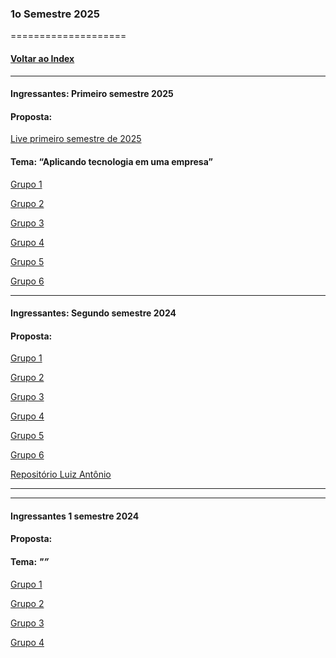 
### 1o Semestre 2025
====================
#### [Voltar ao Index](README.md)

* * *
#### Ingressantes: Primeiro semestre 2025
#### Proposta:  

[Live primeiro semestre de 2025]()

#### Tema: “Aplicando tecnologia em uma empresa”


[Grupo 1](https://github.com/mateus-cc/dsm-fatec-pi-grupo01)

[Grupo 2](https://github.com/tchongo-AFK/PI-Grupo2)

[Grupo 3](https://github.com/beamrt/pi-primeiro-semestre)

[Grupo 4](https://github.com/valdemirvalentin07/Projetointerdisciplinar-1Semestre-2025)

[Grupo 5](https://github.com/RafaelGoncalves-bit/PI-FATEC-2025-4DEVS)

[Grupo 6](https://github.com/MichaelDeFreitas/PI---FATEC-ARARAS-2025)


* * *
#### Ingressantes: Segundo semestre 2024
#### Proposta: 


[Grupo 1](https://github.com/JoaoDalonso/P.I-SEGUNDO-SEMESTRE-GRUPO-1)

[Grupo 2](https://github.com/jmcardoso18/2025.1-PI-2-Semestre)

[Grupo 3]()

[Grupo 4](https://github.com/Eduardo1Martins/PI-Grupo-04)

[Grupo 5](https://github.com/Lucas-Ed/Pi-2-semestre)

[Grupo 6](https://github.com/willsf2021/Projeto-Integrador-2-SEM)


[Repositório Luiz Antônio](https://github.com/Lafreit)
* * *

* * *
#### Ingressantes 1 semestre 2024
#### Proposta:  
#### Tema: _"”_



[Grupo 1]()

[Grupo 2]()

[Grupo 3]()

[Grupo 4]()

